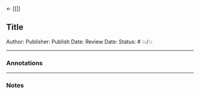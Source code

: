 <- [[]]

## Title

Author:
Publisher:
Publish Date:
Review Date:
Status: # 💥/💥

___

### Annotations

___

### Notes

